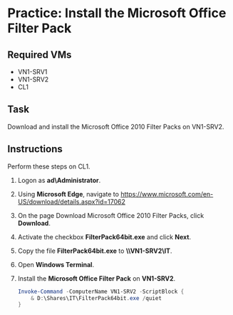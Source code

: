 # Practice: Install the Microsoft Office Filter Pack

## Required VMs

* VN1-SRV1
* VN1-SRV2
* CL1

## Task

Download and install the Microsoft Office 2010 Filter Packs on VN1-SRV2.

## Instructions

Perform these steps on CL1.

1. Logon as **ad\Administrator**.
1. Using **Microsoft Edge**, navigate to <https://www.microsoft.com/en-US/download/details.aspx?id=17062>
1. On the page Download Microsoft Office 2010 Filter Packs, click **Download**.
1. Activate the checkbox **FilterPack64bit.exe** and click **Next**.
1. Copy the file **FilterPack64bit.exe** to **\\\\VN1-SRV2\\IT**.
1. Open **Windows Terminal**.
1. Install the **Microsoft Office Filter Pack** on **VN1-SRV2**.

    ````powershell
    Invoke-Command -ComputerName VN1-SRV2 -ScriptBlock {
        & D:\Shares\IT\FilterPack64bit.exe /quiet
    }
    ````